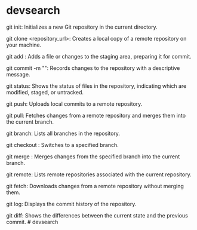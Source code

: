 # devsearch

git init: Initializes a new Git repository in the current directory.

git clone <repository_url>: Creates a local copy of a remote repository on your machine.

git add <file>: Adds a file or changes to the staging area, preparing it for commit.

git commit -m "<message>": Records changes to the repository with a descriptive message.

git status: Shows the status of files in the repository, indicating which are modified, staged, or untracked.

git push: Uploads local commits to a remote repository.

git pull: Fetches changes from a remote repository and merges them into the current branch.

git branch: Lists all branches in the repository.

git checkout <branch>: Switches to a specified branch.

git merge <branch>: Merges changes from the specified branch into the current branch.

git remote: Lists remote repositories associated with the current repository.

git fetch: Downloads changes from a remote repository without merging them.

git log: Displays the commit history of the repository.

git diff: Shows the differences between the current state and the previous commit.
#   d e v s e a r c h  
 